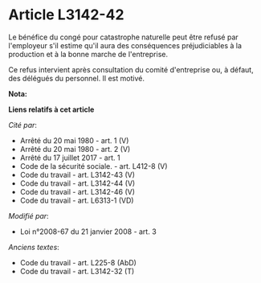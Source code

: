 # Article L3142-42

Le bénéfice du congé pour catastrophe naturelle peut être refusé par l'employeur s'il estime qu'il aura des conséquences
préjudiciables à la production et à la bonne marche de l'entreprise.

Ce refus intervient après consultation du comité d'entreprise ou, à défaut, des délégués du personnel. Il est motivé.

**Nota:**



**Liens relatifs à cet article**

_Cité par_:

  - Arrêté du 20 mai 1980 - art. 1 (V)
  - Arrêté du 20 mai 1980 - art. 2 (V)
  - Arrêté du 17 juillet 2017 - art. 1
  - Code de la sécurité sociale. - art. L412-8 (V)
  - Code du travail - art. L3142-43 (V)
  - Code du travail - art. L3142-44 (V)
  - Code du travail - art. L3142-46 (V)
  - Code du travail - art. L6313-1 (VD)

_Modifié par_:

  - Loi n°2008-67 du 21 janvier 2008 - art. 3

_Anciens textes_:

  - Code du travail - art. L225-8 (AbD)
  - Code du travail - art. L3142-32 (T)
